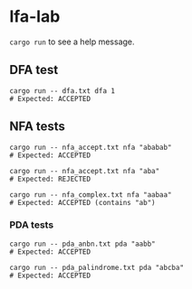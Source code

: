 # lfa-lab

`cargo run` to see a help message.

## DFA test

```
cargo run -- dfa.txt dfa 1
# Expected: ACCEPTED
```

## NFA tests

```
cargo run -- nfa_accept.txt nfa "ababab"
# Expected: ACCEPTED

cargo run -- nfa_accept.txt nfa "aba"
# Expected: REJECTED

cargo run -- nfa_complex.txt nfa "aabaa"
# Expected: ACCEPTED (contains "ab")
```

### PDA tests

```
cargo run -- pda_anbn.txt pda "aabb"
# Expected: ACCEPTED

cargo run -- pda_palindrome.txt pda "abcba"
# Expected: ACCEPTED
```
